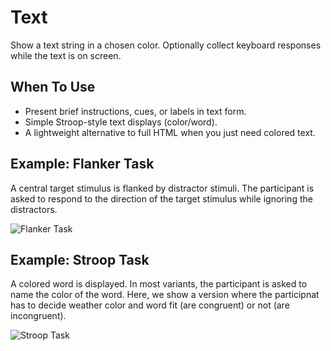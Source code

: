 # Text

Show a text string in a chosen color. Optionally collect keyboard responses while the text is on screen.

## When To Use

- Present brief instructions, cues, or labels in text form.
- Simple Stroop-style text displays (color/word).
- A lightweight alternative to full HTML when you just need colored text.

## Example: Flanker Task

A central target stimulus is flanked by distractor stimuli. The participant is asked to respond to the direction of the target stimulus while ignoring the distractors.

![Flanker Task](../../img/stimuli/flanker.png)

## Example: Stroop Task

A colored word is displayed. In most variants, the participant is asked to name the color of the word. Here, we show a version where the participnat has to decide weather color and word fit (are congruent) or not (are incongruent).

![Stroop Task](../../img/stimuli/stroop.png)

